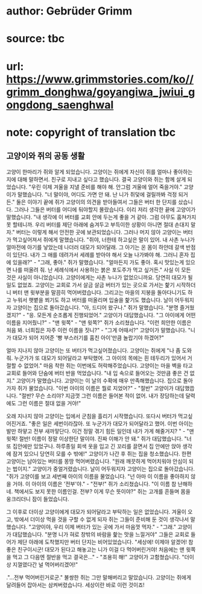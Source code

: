 # author: Gebrüder Grimm
# source: tbc
# url: https://www.grimmstories.com/ko//grimm_donghwa/goyangiwa_jwiui_gongdong_saenghwal
# note: copyright of translation tbc

## 고양이와 쥐의 공동 생활 

고양이 한마리가 쥐와 알게 되었습니다. 고양이는 쥐에게 자신이 쥐를 얼마나
좋아하는지에 대해 말하면서. 친구로 지내고 싶다고 했습니다. 결국 고양이와
쥐는 함께 살게 되었습니다. "우린 이제 겨울을 지낼 준비를 해야 해.
안그럼 겨울에 얼어 죽을거야." 고양이가 말했습니다. "너 말이야, 어디도
가면 안 돼. 난 니가 쥐덫에 걸릴까봐 걱정 되거든." 둘은 이야기 끝에 쥐가
고양이의 의견을 받아들여서 그들은 버터 한 단지를 샀습니다. 그러나 그들은
버터를 어디에 둬야할지 몰랐습니다. 이리 저리 생각한 끝에 고양이가
말했습니다. "내 생각에 이 버터를 교회 안에 두는게 좋을 거 같아. 그럼
아무도 훔쳐가지 못 할테니까. 우리 버터를 제단 아래에 숨겨두고 부득이한
상황이 아니면 절대 손대지 말자." 버터는 이렇게 해서 안전한 곳에
보관되었습니다. 그러나 머지 않아 고양이는 버터가 먹고싶어져서 쥐에게
말했습니다. "쥐야, 너한테 하고싶은 말이 있어. 내 사촌 누나가 얼마전에
아기를 낳았는데 나더러 대모가 되어달래. 그 아기는 온 몸이 하얀데 갈색
반점이 있단다. 내가 그 애를 데려가서 세례를 받아야 해서 오늘 나가봐야
해. 그러니 혼자 집에 있을래?" - "그래, 좋아." 쥐가 말했습니다.
"얼마든지 가도 좋아. 혹시 맛있는게 있으면 나를 떠올려 줘. 난 세례식에서
사용하는 붉은 포도주가 먹고 싶거든." 사실 이 모든 것은 사실이
아니었습니다. 고양이에게는 사촌 누나가 없었으니까요. 당연히 대모가 될
일도 없었죠. 고양이는 교회로 가서 살금 살금 버터가 있는 곳으로 가서는
핥기 시작하더니 버터 맨 윗부분을 말끔히 먹어버렸습니다. 그리고는 마을의
지붕을 돌아다니기도 하고 누워서 햇볕을 쬐기도 하고 버터를 떠올리며
입술을 핥기도 했습니다. 날이 어두워지자 고양이는 집으로 돌아갔습니다.
"아, 드디어 왔구나." 쥐가 말했습니다. "분명 즐거웠겠지?" - "응.
모든게 순조롭게 진행되었어." 고양이가 대답했습니다. "그 아이에게 어떤
이름을 지어줬니?" - "맨 윗쪽" - "맨 윗쪽?" 쥐가 소리쳤습니다.
"이런 희안한 이름은 처음 봐. 너희집은 자주 이런 이름을 짓니?" - "그게
어때서?" 고양이가 말했습니다. "니가 대모가 되어 지어준 '빵 부스러기를
훔친 아이'만큼 놀랍기야 하겠어?"

얼마 지나지 않아 고양이는 또 버터가 먹고싶어졌습니다. 고양이는 쥐에게
"나 좀 도와줘. 누군가가 또 대모가 되어달라고 부탁했어. 그 아이의 목에는
흰 테두리가 있어서 거절할 수 없었어." 마음 착한 쥐는 이번에도
허락해주었습니다. 고양이는 마을 벽을 타고 교회로 들어와 단숨에 버터 반을
먹었습니다. "내 입 속으로 들어오는 것만큼 좋은 건 없지." 고양이가
말했습니다. 고양이는 이 날의 수확에 매우 만족해했습니다. 집으로 돌아가자
쥐가 물었습니다. "이번 아이의 이름은 뭘로 지었어?" - "절반" 고양이가
대답했씁니다. "절반? 무슨 소리야? 지금껏 그런 이름은 들어본 적이 없어.
내가 장담하는데 달력에도 그런 이름은 절대 없을 거야!"

오래 지나지 않아 고양이는 입에서 군침을 흘리기 시작했습니다. 또다시
버터가 먹고싶어진거죠. "좋은 일은 세번이라잖아. 또 누군가가 대모가
되어달라고 했어. 이번 아이는 발만 하얗고 전부 새까맣단다. 이건 정말 겪기
힘든 일인데 내가 가게 해줄거지? " - "맨 윗쪽! 절반! 이름이 정말
이상한단 말이야. 진짜 이해가 안 돼." 쥐가 대답했습니다. "너 또
집안에만 있었구나. 하루종일 회색 옷을 입고 긴 꼬리를 끌면서 집 안에만
앉아 생각에 잠겨 있으니 당연히 모를 수 밖에!" 고양이가 나간 후 쥐는
집을 청소했습니다. 한편 고양이는 남아있는 버터를 몽땅 먹어버렸습니다.
"원래 깨끗하게 먹어치워야 안심이 되는 법이지." 고양이가
중얼거렸습니다. 날이 어두워지자 고양이는 집으로 돌아갔습니다. "쥐가
고양이를 보고 세번째 아이의 이름을 물었습니다. "넌 아마 이 이름을
좋아하지 않을 거야. 이 아이의 이름은 '전부'야." - "전부!" 쥐가
소리쳤습니다. "이 이름 참 난해하네. 책에서도 보지 못한 이름인걸. 전부?
이게 무슨 뜻이야?" 쥐는 고개를 흔들며 몸을 웅크리더니 잠이 들었습니다.

그 이후로 더이상 고양이에게 대모가 되어달라고 부탁하는 일은 없었습니다.
겨울이 오고, 밖에서 더이상 먹을 것을 구할 수 없게 되자 쥐는 그들이
준비해 둔 것이 생각나서 말했습니다. "고양이야, 우리 이제 버터가 있는
곳에 가서 마음껏 먹자." - "그래." 고양이가 대답했습니다. "분명 니가
혀로 창밖의 바람을 핥는 맛을 느낄거야" 그들은 교회로 들어가 제단 아래에
도착했지만 버터 단지는 비어있었습니다. "세상에! 이제야 알겠어! 참 좋은
친구이시군! 대모가 된다고 해놓고는 니가 이걸 다 먹어버린거야! 처음에는
맨 윗쪽을 먹고 그 다음엔 절반을 먹고 결국은..." - "조용히 해!"
고양이가 고함쳤습니다. "더이상 지껄였다간 널 먹어버리겠어!"

."...전부 먹어버린거로군." 불쌍한 쥐는 그만 말해버리고 말았습니다.
고양이는 쥐에게 달려들어 잡아서는 삼켜버렸습니다. 세상이란 바로 이런
것이죠!
